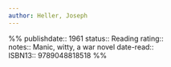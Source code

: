 ```yaml
---
author: Heller, Joseph
---
```

%%
publishdate:: 1961
status:: Reading
rating::  
notes::  Manic, witty, a war novel
date-read::  
ISBN13:: 9789048818518
%%